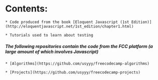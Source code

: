 # Contents:

    * Code produced from the book [Eloquent Javascript (1st Edition)](http://eloquentjavascript.net/1st_edition/chapter1.html)

    * Tutorials used to learn about testing

##### The following repositories contain the code from the FCC platform (a large amount of which involves Javascript)

    * [Algorithms](https://github.com/usyyy/freecodecamp-algorithms)

    * [Projects](https://github.com/usyyy/freecodecamp-projects)
